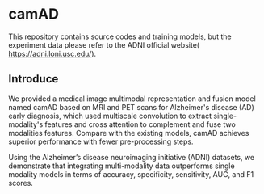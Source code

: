 # camAD

This repository contains source codes and training models, but the experiment data please refer to the ADNI official website( https://adni.loni.usc.edu/).

## Introduce
We provided a medical image multimodal representation and fusion model named camAD based on MRI and PET scans for Alzheimer's disease (AD) early diagnosis, which used multiscale convolution to extract single-modality's features and cross attention to complement and fuse two modalities features. Compare with the existing models, camAD achieves superior performance with fewer pre-processing steps. 

Using the Alzheimer’s disease neuroimaging initiative (ADNI) datasets, we demonstrate that integrating multi-modality data outperforms single modality models in terms of accuracy, specificity, sensitivity, AUC, and F1 scores. 

